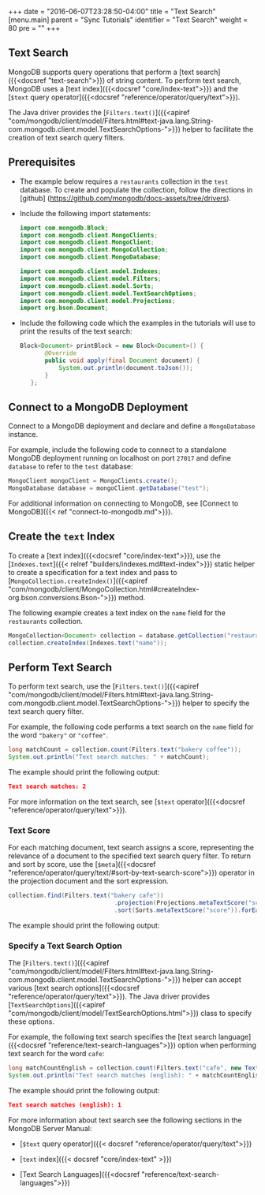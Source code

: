+++
date = "2016-06-07T23:28:50-04:00"
title = "Text Search"
[menu.main]
parent = "Sync Tutorials"
identifier = "Text Search"
weight = 80
pre = "<i class='fa'></i>"
+++

## Text Search

MongoDB supports query operations that perform a [text search]({{<docsref "text-search">}}) of string content. To perform text search, MongoDB uses a [text index]({{<docsref "core/index-text">}}) and the [`$text` query operator]({{<docsref "reference/operator/query/text">}}).

The Java driver provides the [`Filters.text()`]({{<apiref "com/mongodb/client/model/Filters.html#text-java.lang.String-com.mongodb.client.model.TextSearchOptions-">}}) helper to facilitate the creation of text search query filters.

## Prerequisites

- The example below requires a ``restaurants`` collection in the ``test`` database. To create and populate the collection, follow the directions in [github] (https://github.com/mongodb/docs-assets/tree/drivers).

- Include the following import statements:

     ```java
     import com.mongodb.Block;
     import com.mongodb.client.MongoClients;
     import com.mongodb.client.MongoClient;
     import com.mongodb.client.MongoCollection;
     import com.mongodb.client.MongoDatabase;

     import com.mongodb.client.model.Indexes;
     import com.mongodb.client.model.Filters;
     import com.mongodb.client.model.Sorts;
     import com.mongodb.client.model.TextSearchOptions;
     import com.mongodb.client.model.Projections;
     import org.bson.Document;
     ```

- Include the following code which the examples in the tutorials will use to print the results of the text search:

     ```java
     Block<Document> printBlock = new Block<Document>() {
            @Override
            public void apply(final Document document) {
                System.out.println(document.toJson());
            }
        };
     ```

## Connect to a MongoDB Deployment

Connect to a MongoDB deployment and declare and define a `MongoDatabase` instance.

For example, include the following code to connect to a standalone MongoDB deployment running on localhost on port `27017` and define `database` to refer to the `test` database:

```java
MongoClient mongoClient = MongoClients.create();
MongoDatabase database = mongoClient.getDatabase("test");
```

For additional information on connecting to MongoDB, see [Connect to MongoDB]({{< ref "connect-to-mongodb.md">}}).

## Create the `text` Index

To create a [text index]({{<docsref "core/index-text">}}), use the [`Indexes.text`]({{< relref "builders/indexes.md#text-index">}})
static helper to create a specification for a text index and pass to [`MongoCollection.createIndex()`]({{<apiref "com/mongodb/client/MongoCollection.html#createIndex-org.bson.conversions.Bson-">}}) method.

The following example creates a text index on the `name` field for the `restaurants` collection.

```java
MongoCollection<Document> collection = database.getCollection("restaurants");
collection.createIndex(Indexes.text("name"));
```

## Perform Text Search

To perform text search, use the [`Filters.text()`]({{<apiref "com/mongodb/client/model/Filters.html#text-java.lang.String-com.mongodb.client.model.TextSearchOptions-">}}) helper to specify the text search query filter.

For example, the following code performs a text search on the `name` field for the word `"bakery"` or `"coffee"`.

```java
long matchCount = collection.count(Filters.text("bakery coffee"));
System.out.println("Text search matches: " + matchCount);
```

The example should print the following output:

```json
Text search matches: 2
```

For more information on the text search, see [`$text` operator]({{<docsref "reference/operator/query/text">}}).

### Text Score

For each matching document, text search assigns a score, representing the relevance of a document to the specified text search query filter. To return and sort by score, use the [`$meta`]({{<docsref "reference/operator/query/text/#sort-by-text-search-score">}}) operator in the projection document and the sort expression.


```java
collection.find(Filters.text("bakery cafe"))
                              .projection(Projections.metaTextScore("score"))
                              .sort(Sorts.metaTextScore("score")).forEach(printBlock);
```

The example should print the following output:



### Specify a Text Search Option

The  [`Filters.text()`]({{<apiref "com/mongodb/client/model/Filters.html#text-java.lang.String-com.mongodb.client.model.TextSearchOptions-">}}) helper can accept various [text search options]({{<docsref "reference/operator/query/text">}}). The Java driver provides [`TextSearchOptions`]({{<apiref "com/mongodb/client/model/TextSearchOptions.html">}}) class to specify these options.

For example, the following text search specifies the [text search language]({{<docsref "reference/text-search-languages">}}) option when performing text search for the word `cafe`:

```java
long matchCountEnglish = collection.count(Filters.text("cafe", new TextSearchOptions().language("english")));
System.out.println("Text search matches (english): " + matchCountEnglish);
```

The example should print the following output:

```json
Text search matches (english): 1
```

For more information about text search see the following sections in the MongoDB Server Manual:

- [`$text` query operator]({{< docsref "reference/operator/query/text">}})

- [`text` index]({{< docsref "core/index-text" >}})

- [Text Search Languages]({{<docsref "reference/text-search-languages">}})
